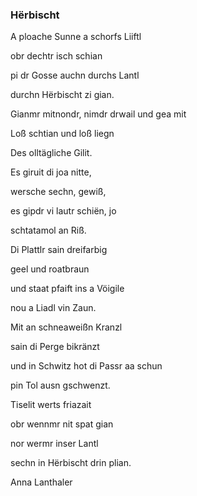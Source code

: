 ### Hërbischt

A ploache Sunne a schorfs Liiftl

obr dechtr isch schian

pi dr Gosse auchn durchs Lantl

durchn Hërbischt zi gian.

Gianmr mitnondr, nimdr drwail und gea mit

Loß schtian und loß liegn

Des olltägliche Gilit.

Es giruit di joa nitte,

wersche sechn, gewiß,

es gipdr vi lautr schiën, jo

schtatamol an Riß.

Di Plattlr sain dreifarbig

geel und roatbraun

und staat pfaift ins a Vöigile

nou a Liadl vin Zaun.

Mit an schneaweißn Kranzl

sain di Perge bikränzt

und in Schwitz hot di Passr aa schun

pin Tol ausn gschwenzt.

Tiselit werts friazait

obr wennmr nit spat gian

nor wermr inser Lantl

sechn in Hërbischt drin plian.

Anna Lanthaler
